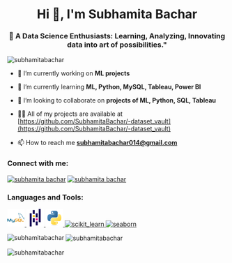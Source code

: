 
<h1 align="center">Hi 👋, I'm Subhamita Bachar</h1>
<h3 align="center">🧠 A Data Science Enthusiasts: Learning, Analyzing, Innovating data into art of possibilities."</h3>

<p align="left"> <img src="https://komarev.com/ghpvc/?username=subhamitabachar&label=Profile%20views&color=0e75b6&style=flat" alt="subhamitabachar" /> </p>

- 🔭 I’m currently working on **ML projects**

- 🌱 I’m currently learning **ML, Python, MySQL, Tableau, Power BI**

- 👯 I’m looking to collaborate on **projects of ML, Python, SQL, Tableau**

- 👨‍💻 All of my projects are available at [https://github.com/SubhamitaBachar/-dataset_vault](https://github.com/SubhamitaBachar/-dataset_vault)

- 📫 How to reach me **subhamitabachar014@gmail.com**

<h3 align="left">Connect with me:</h3>
<p align="left">
<a href="https://linkedin.com/in/subhamita bachar" target="blank"><img align="center" src="https://raw.githubusercontent.com/rahuldkjain/github-profile-readme-generator/master/src/images/icons/Social/linked-in-alt.svg" alt="subhamita bachar" height="30" width="40" /></a>
<a href="https://kaggle.com/subhamita bachar" target="blank"><img align="center" src="https://raw.githubusercontent.com/rahuldkjain/github-profile-readme-generator/master/src/images/icons/Social/kaggle.svg" alt="subhamita bachar" height="30" width="40" /></a>
</p>

<h3 align="left">Languages and Tools:</h3>
<p align="left"> <a href="https://www.mysql.com/" target="_blank" rel="noreferrer"> <img src="https://raw.githubusercontent.com/devicons/devicon/master/icons/mysql/mysql-original-wordmark.svg" alt="mysql" width="40" height="40"/> </a> <a href="https://pandas.pydata.org/" target="_blank" rel="noreferrer"> <img src="https://raw.githubusercontent.com/devicons/devicon/2ae2a900d2f041da66e950e4d48052658d850630/icons/pandas/pandas-original.svg" alt="pandas" width="40" height="40"/> </a> <a href="https://www.python.org" target="_blank" rel="noreferrer"> <img src="https://raw.githubusercontent.com/devicons/devicon/master/icons/python/python-original.svg" alt="python" width="40" height="40"/> </a> <a href="https://scikit-learn.org/" target="_blank" rel="noreferrer"> <img src="https://upload.wikimedia.org/wikipedia/commons/0/05/Scikit_learn_logo_small.svg" alt="scikit_learn" width="40" height="40"/> </a> <a href="https://seaborn.pydata.org/" target="_blank" rel="noreferrer"> <img src="https://seaborn.pydata.org/_images/logo-mark-lightbg.svg" alt="seaborn" width="40" height="40"/> </a> </p>

<p><img align="left" src="https://github-readme-stats.vercel.app/api/top-langs?username=subhamitabachar&show_icons=true&locale=en&layout=compact" alt="subhamitabachar" /></p>

<p>&nbsp;<img align="center" src="https://github-readme-stats.vercel.app/api?username=subhamitabachar&show_icons=true&locale=en" alt="subhamitabachar" /></p>

<p><img align="center" src="https://github-readme-streak-stats.herokuapp.com/?user=subhamitabachar&" alt="subhamitabachar" /></p>
